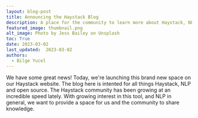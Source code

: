 ```yaml
---
layout: blog-post
title: Announcing the Haystack Blog
description: A place for the community to learn more about Haystack, NLP, open source development and more!
featured_image: thumbnail.png
alt_image: Photo by Jess Bailey on Unsplash
toc: True
date: 2023-03-02
last_updated:  2023-03-02
authors:
  - Bilge Yucel
---
```


We have some great news! Today, we're launching this brand new space on our Haystack website. The blog here is intented for all things Haystack, NLP and open source. The Haystack community has been growing at an incredible speed lately. With growing interest in this tool, and NLP in general, we want to provide a space for us and the community to share knowledge. 

